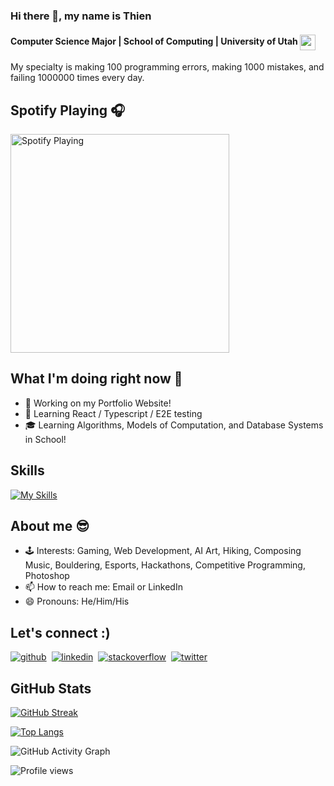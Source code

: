 ### Hi there 👋, my name is Thien

#### Computer Science Major | School of Computing | University of Utah [<img align="center" width="25" height="25" src="https://i.imgur.com/B9rxyHW.png">](https://www.cs.utah.edu/)

My specialty is making 100 programming errors, making 1000 mistakes, and failing 1000000 times every day.

## Spotify Playing 🎧


[<img src="https://novatorem-gdtj0jnyy-thiennguyen2002.vercel.app/api/spotify" alt="Spotify Playing" width="350" />](https://open.spotify.com/user/21o7w3pmt4g7q5gn7ov4xwopi)

## What I'm doing right now 🧰

- 🔭 Working on my Portfolio Website!
- 🌱 Learning React / Typescript / E2E testing 
- 🎓 Learning Algorithms, Models of Computation, and Database Systems in School! 

## Skills
[![My Skills](https://skillicons.dev/icons?i=java,js,cs,ts,cpp,html,css,r,latex)](https://skillicons.dev)


## About me 😎

- 🕹️ Interests: Gaming, Web Development, AI Art, Hiking, Composing Music, Bouldering, Esports, Hackathons, Competitive Programming, Photoshop 
- 📫 How to reach me: Email or LinkedIn
- 😄 Pronouns: He/Him/His

## Let's connect :) 
[<img src='https://skillicons.dev/icons?i=github' alt='github'>](https://github.com/ThienNguyen2002)&nbsp;&nbsp;[<img src='https://skillicons.dev/icons?i=linkedin' alt='linkedin'>](https://www.linkedin.com/in/thien-x-nguyen)&nbsp;&nbsp;[<img src='https://skillicons.dev/icons?i=stackoverflow' alt='stackoverflow'>](https://stackoverflow.com/users/19293067)&nbsp;&nbsp;[<img src='https://skillicons.dev/icons?i=twitter' alt='twitter'>](https://twitter.com/ThienXNguyen)

## GitHub Stats

[![GitHub Streak](http://github-readme-streak-stats.herokuapp.com?user=ThienNguyen2002&theme=github-dark-blue&hide_border=true&date_format=j%20M%5B%20Y%5D)](https://git.io/streak-stats)

[![Top Langs](https://github-readme-stats.vercel.app/api/top-langs/?username=ThienNguyen2002&layout=compact)](https://github.com/anuraghazra/github-readme-stats)

![GitHub Activity Graph](https://activity-graph.herokuapp.com/graph?username=ThienNguyen2002)

![Profile views](https://gpvc.arturio.dev/ThienNguyen2002)

